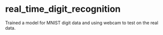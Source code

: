 # real_time_digit_recognition
Trained a model for MNIST digit data and using webcam to test on the real data.
